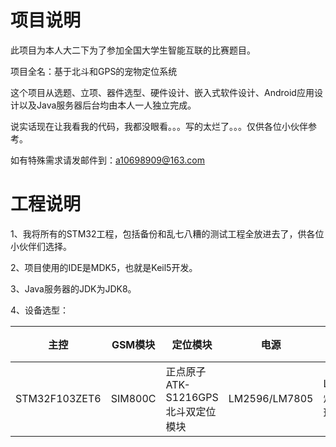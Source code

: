  

# 项目说明

此项目为本人大二下为了参加全国大学生智能互联的比赛题目。

项目全名：基于北斗和GPS的宠物定位系统

这个项目从选题、立项、器件选型、硬件设计、嵌入式软件设计、Android应用设计以及Java服务器后台均由本人一人独立完成。

说实话现在让我看我的代码，我都没眼看。。。写的太烂了。。。仅供各位小伙伴参考。

如有特殊需求请发邮件到：a10698909@163.com

# 工程说明

1、我将所有的STM32工程，包括备份和乱七八糟的测试工程全放进去了，供各位小伙伴们选择。

2、项目使用的IDE是MDK5，也就是Keil5开发。

3、Java服务器的JDK为JDK8。

4、设备选型：

| 主控          | GSM模块 | 定位模块                           | 电源          | 灯带    |
| ------------- | ------- | ---------------------------------- | ------------- | ------- |
| STM32F103ZET6 | SIM800C | 正点原子ATK-S1216GPS北斗双定位模块 | LM2596/LM7805 | LED灯珠 |

